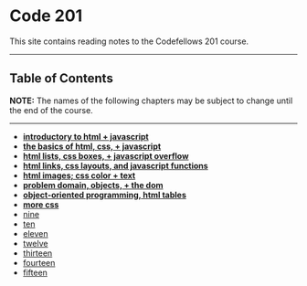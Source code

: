 # Code 201 
This site contains reading notes to the Codefellows 201 course.

---

## Table of Contents

**NOTE:** The names of the following chapters may be subject to change until the end of the course.

---

- **[introductory to html + javascript](intro.md)**
- **[the basics of html, css, + javascript](basics.md)**
- **[html lists, css boxes, + javascript overflow](lists-boxes-controlflow.md)**
- **[html links, css layouts, and javascript functions](linklayfunct.md)**
- **[html images; css color + text](imagecolortext.md)**
- **[problem domain, objects, + the dom](probobjdom.md)**
- **[object-oriented programming, html tables](progtables.md)**
- **[more css](morecss.md)**
- [nine]()
- [ten]()
- [eleven]()
- [twelve]()
- [thirteen]()
- [fourteen]()
- [fifteen]()

